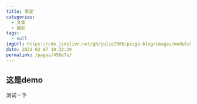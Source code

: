 ```yaml
---
title: 草堂
categories: 
  - 文集
  - 摄影
tags: 
  - null
imgUrl: https://cdn.jsdelivr.net/gh/julie7366/picgo-blog/images/module%E7%A6%BB%E7%BA%BF.png
date: 2021-02-07 10:33:29
permalink: /pages/450e7e/
---
```

## 这是demo

测试一下
